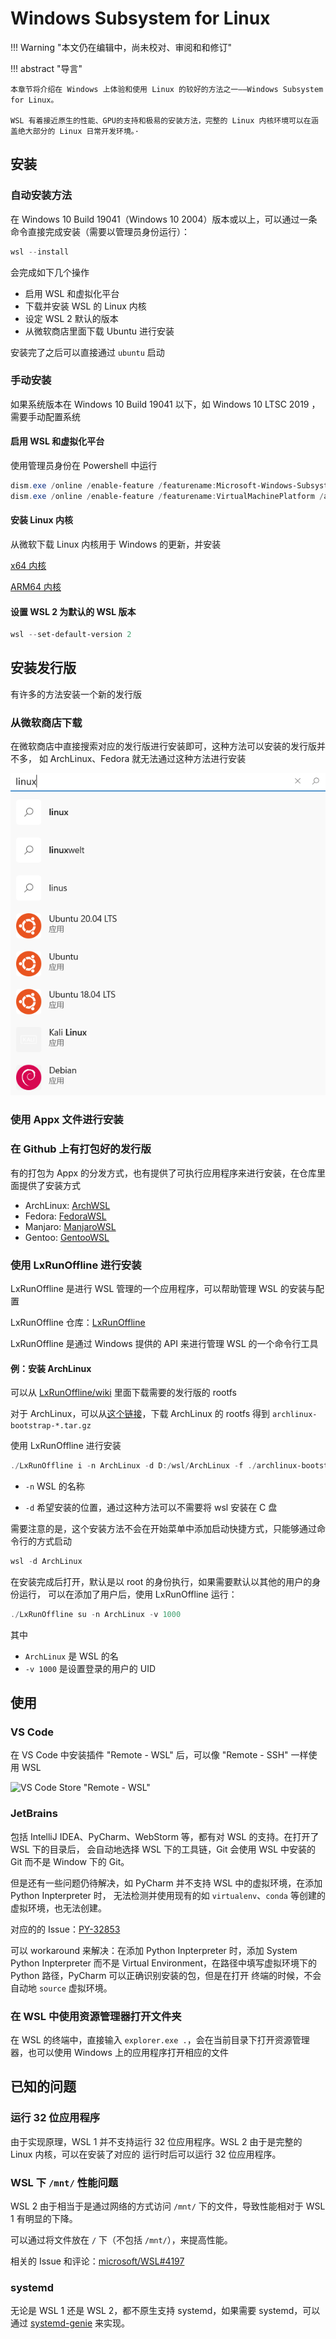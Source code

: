 # Windows Subsystem for Linux

!!! Warning "本文仍在编辑中，尚未校对、审阅和和修订"

!!! abstract "导言"

    本章节将介绍在 Windows 上体验和使用 Linux 的较好的方法之一——Windows Subsystem for Linux。

    WSL 有着接近原生的性能、GPU的支持和极易的安装方法，完整的 Linux 内核环境可以在涵盖绝大部分的 Linux 日常开发环境。·

## 安装

### 自动安装方法

在 Windows 10 Build 19041（Windows 10 2004）版本或以上，可以通过一条命令直接完成安装（需要以管理员身份运行）：

```powershell
wsl --install
```

会完成如下几个操作

- 启用 WSL 和虚拟化平台
- 下载并安装 WSL 的 Linux 内核
- 设定 WSL 2 默认的版本
- 从微软商店里面下载 Ubuntu 进行安装

安装完了之后可以直接通过 `ubuntu` 启动

### 手动安装

如果系统版本在 Windows 10 Build 19041 以下，如 Windows 10 LTSC 2019 ，需要手动配置系统

#### 启用 WSL 和虚拟化平台

使用管理员身份在 Powershell 中运行

```powershell
dism.exe /online /enable-feature /featurename:Microsoft-Windows-Subsystem-Linux /all /norestart
dism.exe /online /enable-feature /featurename:VirtualMachinePlatform /all /norestart
```

#### 安装 Linux 内核

从微软下载 Linux 内核用于 Windows 的更新，并安装

[x64 内核](https://wslstorestorage.blob.core.windows.net/wslblob/wsl_update_x64.msi)

[ARM64 内核](https://wslstorestorage.blob.core.windows.net/wslblob/wsl_update_arm64.msi)

#### 设置 WSL 2 为默认的 WSL 版本

```powershell
wsl --set-default-version 2
```

## 安装发行版

有许多的方法安装一个新的发行版

### 从微软商店下载

在微软商店中直接搜索对应的发行版进行安装即可，这种方法可以安装的发行版并不多，
如 ArchLinux、Fedora 就无法通过这种方法进行安装

![Microsoft Store Search Result](./images/ms-store-search-linux.png)

### 使用 Appx 文件进行安装

### 在 Github 上有打包好的发行版

有的打包为 Appx 的分发方式，也有提供了可执行应用程序来进行安装，在仓库里面提供了安装方式

- ArchLinux: [ArchWSL](https://github.com/yuk7/ArchWSL)
- Fedora: [FedoraWSL](https://github.com/yosukes-dev/FedoraWSL)
- Manjaro: [ManjaroWSL](https://github.com/sileshn/ManjaroWSL)
- Gentoo: [GentooWSL](https://github.com/imaandrew/GentooWSL)

### 使用 LxRunOffline 进行安装

LxRunOffline 是进行 WSL 管理的一个应用程序，可以帮助管理 WSL 的安装与配置

LxRunOffline 仓库：[LxRunOffline](https://github.com/DDoSolitary/LxRunOffline)

LxRunOffline 是通过 Windows 提供的 API 来进行管理 WSL 的一个命令行工具

#### 例：安装 ArchLinux

可以从 [LxRunOffline/wiki](https://github.com/DDoSolitary/LxRunOffline/wiki) 里面下载需要的发行版的 rootfs

对于 ArchLinux，可以从[这个链接](https://lxrunoffline.apphb.com/download/ArchLinux)，下载 ArchLinux 的 rootfs 得到 `archlinux-bootstrap-*.tar.gz`

使用 LxRunOffline 进行安装

```powershell
./LxRunOffline i -n ArchLinux -d D:/wsl/ArchLinux -f ./archlinux-bootstrap-*.tar.gz
```

- `-n` WSL 的名称

- `-d` 希望安装的位置，通过这种方法可以不需要将 wsl 安装在 C 盘

需要注意的是，这个安装方法不会在开始菜单中添加启动快捷方式，只能够通过命令行的方式启动

```powershell
wsl -d ArchLinux
```

在安装完成后打开，默认是以 root 的身份执行，如果需要默认以其他的用户的身份运行，
可以在添加了用户后，使用 LxRunOffline 运行：

```powershell
./LxRunOffline su -n ArchLinux -v 1000
```

其中

- `ArchLinux` 是 WSL 的名
- `-v 1000` 是设置登录的用户的 UID

## 使用

### VS Code

在 VS Code 中安装插件 "Remote - WSL" 后，可以像 "Remote - SSH" 一样使用 WSL

![VS Code Store "Remote - WSL"](./images/vscode-store-remote-wsl.png)

### JetBrains

包括 IntelliJ IDEA、PyCharm、WebStorm 等，都有对 WSL 的支持。在打开了 WSL 下的目录后，
会自动地选择 WSL 下的工具链，Git 会使用 WSL 中安装的 Git 而不是 Window 下的 Git。

但是还有一些问题仍待解决，如 PyCharm 并不支持 WSL 中的虚拟环境，在添加 Python Inpterpreter 时，
无法检测并使用现有的如 `virtualenv`、`conda` 等创建的虚拟环境，也无法创建。

对应的的 Issue：[PY-32853](https://youtrack.jetbrains.com/issue/PY-32853)

可以 workaround 来解决：在添加 Python Inpterpreter 时，添加 System Python Inpterpreter 而不是
Virtual Environment，在路径中填写虚拟环境下的 Python 路径，PyCharm 可以正确识别安装的包，但是在打开
终端的时候，不会自动地 `source` 虚拟环境。

### 在 WSL 中使用资源管理器打开文件夹

在 WSL 的终端中，直接输入 `explorer.exe .`，会在当前目录下打开资源管理器，也可以使用 Windows 上的应用程序打开相应的文件

## 已知的问题

### 运行 32 位应用程序

由于实现原理，WSL 1 并不支持运行 32 位应用程序。WSL 2 由于是完整的 Linux 内核，可以在安装了对应的
运行时后可以运行 32 位应用程序。

### WSL 下 `/mnt/` 性能问题

WSL 2 由于相当于是通过网络的方式访问 `/mnt/` 下的文件，导致性能相对于 WSL 1 有明显的下降。

可以通过将文件放在 `/` 下（不包括 `/mnt/`），来提高性能。

相关的 Issue 和评论：[microsoft/WSL#4197](https://github.com/microsoft/WSL/issues/4197#issuecomment-604592340)

### systemd

无论是 WSL 1 还是 WSL 2，都不原生支持 systemd，如果需要 systemd，可以通过 [systemd-genie](https://github.com/arkane-systems/genie) 来实现。
